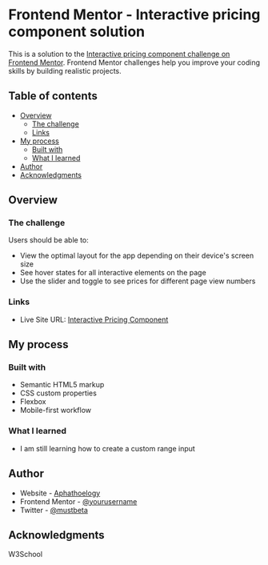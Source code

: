 # Frontend Mentor - Interactive pricing component solution

This is a solution to the [Interactive pricing component challenge on Frontend Mentor](https://www.frontendmentor.io/challenges/interactive-pricing-component-t0m8PIyY8). Frontend Mentor challenges help you improve your coding skills by building realistic projects. 

## Table of contents

- [Overview](#overview)
  - [The challenge](#the-challenge)
  - [Links](#links)
- [My process](#my-process)
  - [Built with](#built-with)
  - [What I learned](#what-i-learned)
- [Author](#author)
- [Acknowledgments](#acknowledgments)

## Overview

### The challenge

Users should be able to:

- View the optimal layout for the app depending on their device's screen size
- See hover states for all interactive elements on the page
- Use the slider and toggle to see prices for different page view numbers


### Links

- Live Site URL: [Interactive Pricing Component](https://aphatheology.github.io/Interactive_Pricing_Component/)

## My process

### Built with

- Semantic HTML5 markup
- CSS custom properties
- Flexbox
- Mobile-first workflow

### What I learned

- I am still learning how to create a custom range input

## Author

- Website - [Aphathoelogy](https://github.com/aphatheology)
- Frontend Mentor - [@yourusername](https://www.frontendmentor.io/profile/aphatheology)
- Twitter - [@mustbeta](https://www.twitter.com/mustbeta)

## Acknowledgments

W3School

